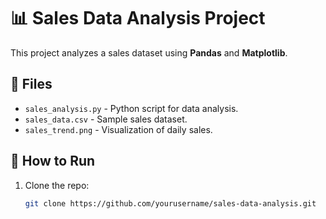 # 📊 Sales Data Analysis Project

This project analyzes a sales dataset using **Pandas** and **Matplotlib**.

## 📂 Files
- `sales_analysis.py` - Python script for data analysis.
- `sales_data.csv` - Sample sales dataset.
- `sales_trend.png` - Visualization of daily sales.

## 🚀 How to Run
1. Clone the repo:
   ```bash
   git clone https://github.com/yourusername/sales-data-analysis.git
